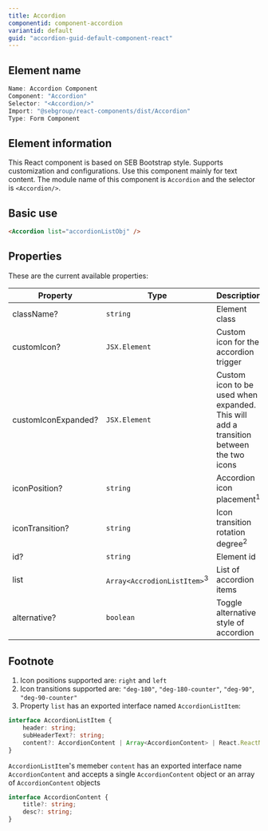 ```yaml
---
title: Accordion
componentid: component-accordion
variantid: default
guid: "accordion-guid-default-component-react"
---
```


## Element name

```javascript
Name: Accordion Component
Component: "Accordion"
Selector: "<Accordion/>"
Import: "@sebgroup/react-components/dist/Accordion"
Type: Form Component
```

## Element information

This React component is based on SEB Bootstrap style. Supports customization and configurations. Use this component mainly for text content. The module name of this component is `Accordion` and the selector is `<Accordion/>`.

## Basic use

```html
<Accordion list="accordionListObj" />
```

## Properties

These are the current available properties:

| Property            | Type                                   | Description                                                                            |
| ------------------- | -------------------------------------- | -------------------------------------------------------------------------------------- |
| className?          | `string`                               | Element class                                                                          |
| customIcon?         | `JSX.Element`                          | Custom icon for the accordion trigger                                                  |
| customIconExpanded? | `JSX.Element`                          | Custom icon to be used when expanded. This will add a transition between the two icons |
| iconPosition?       | `string`                               | Accordion icon placement<sup>1</sup>                           |
| iconTransition?     | `string`                               | Icon transition rotation degree<sup>2</sup>                                             |
| id?                 | `string`                               | Element id                                                                             |
| list                | `Array<AccrodionListItem>`<sup>3</sup> | List of accordion items                                                                |
| alternative?        | `boolean`                              | Toggle alternative style of accordion                                                  |

## Footnote

1. Icon positions supported are: `right` and `left`
2. Icon transitions supported are: `"deg-180"`, `"deg-180-counter"`, `"deg-90"`, `"deg-90-counter"`
3. Property `list` has an exported interface named `AccordionListItem`:

```typescript
interface AccordionListItem {
    header: string;
    subHeaderText?: string;
    content?: AccordionContent | Array<AccordionContent> | React.ReactNode;
}
```

`AccordionListItem`'s memeber `content` has an exported interface name `AccordionContent` and accepts a single `AccordionContent` object or an array of `AccordionContent` objects

```typescript
interface AccordionContent {
    title?: string;
    desc?: string;
}
```
